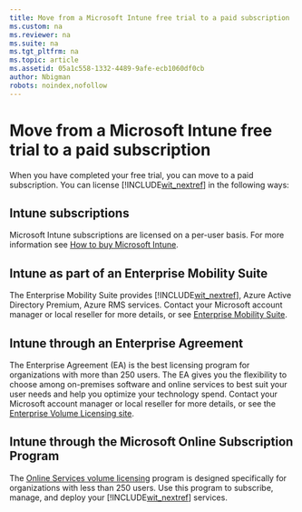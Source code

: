 ```yaml
---
title: Move from a Microsoft Intune free trial to a paid subscription
ms.custom: na
ms.reviewer: na
ms.suite: na
ms.tgt_pltfrm: na
ms.topic: article
ms.assetid: 05a1c558-1332-4489-9afe-ecb1060df0cb
author: Nbigman
robots: noindex,nofollow
---
```

# Move from a Microsoft Intune free trial to a paid subscription
When you have completed your free trial, you can move to a paid subscription. You can license [!INCLUDE[wit_nextref](../Token/wit_nextref_md.md)] in the following ways:

## Intune subscriptions
Microsoft Intune subscriptions are licensed on a per-user basis. For more information see [How to buy Microsoft Intune](http://www.microsoft.com/en-us/server-cloud/products/microsoft-intune/Purchasing.aspx).

## Intune as part of an Enterprise Mobility Suite
The Enterprise Mobility Suite provides [!INCLUDE[wit_nextref](../Token/wit_nextref_md.md)], Azure Active Directory Premium, Azure RMS services. Contact your Microsoft account manager or local reseller for more details, or see [Enterprise Mobility Suite](http://www.microsoft.com/en-us/server-cloud/products/enterprise-mobility-suite/Purchasing.aspx).

## Intune through an Enterprise Agreement
The Enterprise Agreement (EA) is the best licensing program for organizations with more than 250 users. The EA gives you the flexibility to choose among on-premises software and online services to best suit your user needs and help you optimize your technology spend. Contact your Microsoft account manager or local reseller for more details, or see the [Enterprise Volume Licensing site](http://www.microsoft.com/licensing/licensing-options/enterprise.aspx).

## Intune through the Microsoft Online Subscription Program
The [Online Services volume licensing](http://www.microsoft.com/licensing/online-services/default.aspx) program is designed specifically for organizations with less than 250 users. Use this program to subscribe, manage, and deploy your [!INCLUDE[wit_nextref](../Token/wit_nextref_md.md)] services.

